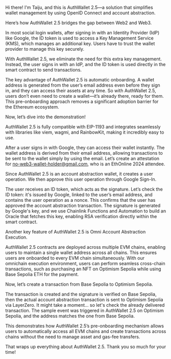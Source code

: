 Hi there! I'm Taiju, and this is AuthWallet 2.5—a solution that simplifies wallet management by using OpenID Connect and account abstraction.

Here’s how AuthWallet 2.5 bridges the gap between Web2 and Web3.

In most social login wallets, after signing in with an Identity Provider (IdP) like Google, the ID token is used to access a Key Management Service (KMS), which manages an additional key. Users have to trust the wallet provider to manage this key securely.

With AuthWallet 2.5, we eliminate the need for this extra key management. Instead, the user signs in with an IdP, and the ID token is used directly in the smart contract to send transactions.

The key advantage of AuthWallet 2.5 is automatic onboarding. A wallet address is generated from the user’s email address even before they sign in, and they can access their assets at any time. So with AuthWallet 2.5, users don’t even need to create a wallet—it’s already there, ready for them. This pre-onboarding approach removes a significant adoption barrier for the Ethereum ecosystem.

Now, let’s dive into the demonstration!

AuthWallet 2.5 is fully compatible with EIP-1193 and integrates seamlessly with libraries like viem, wagmi, and RainbowKit, making it incredibly easy to use.

After a user signs in with Google, they can access their wallet instantly. The wallet address is derived from their email address, allowing transactions to be sent to the wallet simply by using the email. Let’s create an attestation for no-web3-wallet-holder@gmail.com, who is an EthOnline 2024 attendee.

Since AuthWallet 2.5 is an account abstraction wallet, it creates a user operation. We then approve this user operation through Google Sign-In.

The user receives an ID token, which acts as the signature. Let’s check the ID token: it's issued by Google, linked to the user’s email address, and contains the user operation as a nonce. This confirms that the user has approved the account abstraction transaction. The signature is generated by Google's key, and we use Chainlink Functions and Automation to build an Oracle that fetches this key, enabling RSA verification directly within the smart contract.

Another key feature of AuthWallet 2.5 is Omni Account Abstraction Execution.

AuthWallet 2.5 contracts are deployed across multiple EVM chains, enabling users to maintain a single wallet address across all chains. This ensures users are onboarded to every EVM chain simultaneously. With our omnichain execution environment, users can perform seamless cross-chain transactions, such as purchasing an NFT on Optimism Sepolia while using Base Sepolia ETH for the payment.

Now, let’s create a transaction from Base Sepolia to Optimism Sepolia.

The transaction is created and the signature is verified on Base Sepolia, then the actual account abstraction transaction is sent to Optimism Sepolia via LayerZero. It might take a moment... so let's check the already delivered transaction. The sample event was triggered in AuthWallet 2.5 on Optimism Sepolia, and the address matches the one from Base Sepolia.

This demonstrates how AuthWallet 2.5’s pre-onboarding mechanism allows users to automatically access all EVM chains and create transactions across chains without the need to manage asset and gas-fee transfers.

That wraps up everything about AuthWallet 2.5. Thank you so much for your time!
